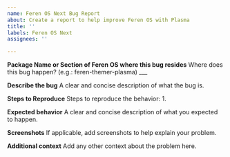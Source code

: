```yaml
---
name: Feren OS Next Bug Report
about: Create a report to help improve Feren OS with Plasma
title: ''
labels: Feren OS Next
assignees: ''

---
```


**Package Name or Section of Feren OS where this bug resides**
Where does this bug happen? (e.g.: feren-themer-plasma) ___

**Describe the bug**
A clear and concise description of what the bug is.

**Steps to Reproduce**
Steps to reproduce the behavior:
1. 

**Expected behavior**
A clear and concise description of what you expected to happen.

**Screenshots**
If applicable, add screenshots to help explain your problem.

**Additional context**
Add any other context about the problem here.
